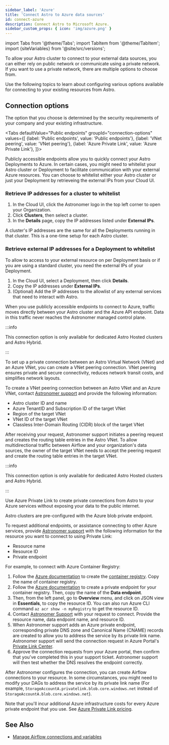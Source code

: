 ```yaml
---
sidebar_label: 'Azure'
title: 'Connect Astro to Azure data sources'
id: connect-azure
description: Connect Astro to Microsoft Azure.
sidebar_custom_props: { icon: 'img/azure.png' }
---
```


import Tabs from '@theme/Tabs';
import TabItem from '@theme/TabItem';
import {siteVariables} from '@site/src/versions';


To allow your Astro cluster to connect to your external data sources, you can either rely on public network or communicate using a private network. If you want to use a private network, there are multiple options to choose from. 

Use the following topics to learn about configuring various options available for connecting to your existing resources from Astro.

## Connection options

The option that you choose is determined by the security requirements of your company and your existing infrastructure.

<Tabs
    defaultValue="Public endpoints"
    groupId="connection-options"
    values={[
        {label: 'Public endpoints', value: 'Public endpoints'},
        {label: 'VNet peering', value: 'VNet peering'},
        {label: 'Azure Private Link', value: 'Azure Private Link'},
    ]}>
<TabItem value="Public endpoints">

Publicly accessible endpoints allow you to quickly connect your Astro Deployments to Azure. In certain cases, you might need to whitelist your Astro cluster or Deployment to facilitate communication with your external Azure resources. You can choose to whitelist either your Astro cluster or just your Deployment by retrieveing the external IPs from your Cloud UI.

### Retrieve IP addresses for a cluster to whitelist

1. In the Cloud UI, click the Astronomer logo in the top left corner to open your Organization.
2. Click **Clusters**, then select a cluster.
3. In the **Details** page, copy the IP addresses listed under **External IPs**.

A cluster's IP addresses are the same for all the Deployments running in that cluster. This is a one-time setup for each Astro cluster.

### Retrieve external IP addresses for a Deployment to whitelist

To allow to access to your external resource on per Deployment basis or if you are using a standard cluster, you need the external IPs of your Deployment.

1. In the Cloud UI, select a Deployment, then click **Details**.
2. Copy the IP addresses under **External IPs**.
3. (Optional) Add the IP addresses to the allowlist of any external services that need to interact with Astro.

When you use publicly accessible endpoints to connect to Azure, traffic moves directly between your Astro cluster and the Azure API endpoint. Data in this traffic never reaches the Astronomer managed control plane.

</TabItem>

<TabItem value="VNet peering">

:::info 

This connection option is only available for dedicated Astro Hosted clusters and Astro Hybrid.

:::

To set up a private connection between an Astro Virtual Network (VNet) and an Azure VNet, you can create a VNet peering connection. VNet peering ensures private and secure connectivity, reduces network transit costs, and simplifies network layouts.

To create a VNet peering connection between an Astro VNet and an Azure VNet, contact [Astronomer support](https://cloud.astronomer.io/support) and provide the following information:

- Astro cluster ID and name
- Azure TenantID and Subscription ID of the target VNet
- Region of the target VNet
- VNet ID of the target VNet
- Classless Inter-Domain Routing (CIDR) block of the target VNet

After receiving your request, Astronomer support initiates a peering request and creates the routing table entries in the Astro VNet. To allow multidirectional traffic between Airflow and your organization's data sources, the owner of the target VNet needs to accept the peering request and create the routing table entries in the target VNet.

</TabItem>

<TabItem value="Azure Private Link">

:::info 

This connection option is only available for dedicated Astro Hosted clusters and Astro Hybrid.

:::

Use Azure Private Link to create private connections from Astro to your Azure services without exposing your data to the public internet.

Astro clusters are pre-configured with the Azure blob private endpoint.

To request additional endpoints, or assistance connecting to other Azure services, provide [Astronomer support](https://cloud.astronomer.io/support) with the following information for the resource you want to connect to using Private Link:

- Resource name
- Resource ID
- Private endpoint

For example, to connect with Azure Container Registry:

1. Follow the [Azure documentation](https://learn.microsoft.com/en-us/azure/container-registry/container-registry-get-started-portal?tabs=azure-cli) to create the [container registry](https://portal.azure.com/#create/Microsoft.ContainerRegistry). Copy the name of container registry.
2. Follow the [Azure documentation](https://learn.microsoft.com/en-us/azure/container-registry/container-registry-private-link#create-a-private-endpoint---new-registry) to create a private endpoint for your container registry. Then, copy the name of the **Data endpoint**.
3. Then, from the left panel, go to **Overview** menu, and click on JSON view in **Essentials**, to copy the resource ID. You can also run Azure CLI command `az acr show -n myRegistry` to get the resource ID.
4. Contact [Astronomer Support](https://cloud.astronomer.io/support) with your request to connect. Provide the resource name, data endpoint name, and resource ID.
5. When Astronomer support adds an Azure private endpoint, corresponding private DNS zone and Canonical Name (CNAME) records are created to allow you to address the service by its private link name. Astronomer support will send the connection request in Azure Portal's [Private Link Center](https://portal.azure.com/#view/Microsoft_Azure_Network/PrivateLinkCenterBlade/~/pendingconnections). 
6. Approve the connection requests from your Azure portal, then confirm that you've completed this in your support ticket. Astronomer support will then test whether the DNS resolves the endpoint correctly.

After Astronomer configures the connection, you can create Airflow connections to your resource. In some circumstances, you might need to modify your DAGs to address the service by its private link name (For example, `StorageAccountA.privatelink.blob.core.windows.net` instead of `StorageAccountA.blob.core.windows.net`).

Note that you'll incur additional Azure infrastructure costs for every Azure private endpoint that you use. See [Azure Private Link pricing](https://azure.microsoft.com/en-us/pricing/details/private-link/).

</TabItem>

</Tabs>

## See Also

- [Manage Airflow connections and variables](manage-connections-variables.md)